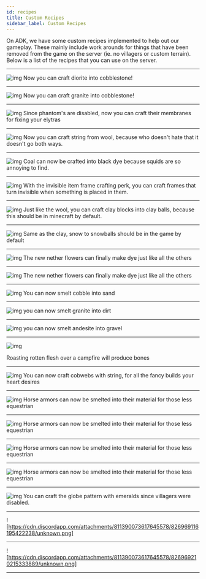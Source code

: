 ```yaml
---
id: recipes
title: Custom Recipes
sidebar_label: Custom Recipes
---
```

On ADK, we have some custom recipes implemented to help out our gameplay. These mainly include work arounds for things that have been removed from the game on the server (ie. no villagers or custom terrain). Below is a list of the recipes that you can use on the server.

---

![img](images/recipe2.PNG)
Now you can craft diorite into cobblestone!

---

![img](images/recipe3.PNG)
Now you can craft granite into cobblestone!


---

![img](images/recipe4.PNG)
Since phantom's are disabled, now you can craft their membranes for fixing your elytras

---

![img](images/recipe5.PNG)
Now you can craft string from wool, because who doesn't hate that it doesn't go both ways.

---

![img](images/recipe6.PNG)
Coal can now be crafted into black dye because squids are so annoying to find.

---

![img](images/recipe7.PNG)
With the invisible item frame crafting perk, you can craft frames that turn invisible when something is placed in them.

---

![img](images/recipe8.PNG)
Just like the wool, you can craft clay blocks into clay balls, because this should be in minecraft by default.

---

![img](images/recipe9.PNG)
Same as the clay, snow to snowballs should be in the game by default

---

![img](images/recipe10.PNG)
The new nether flowers can finally make dye just like all the others

---

![img](images/recipe11.PNG)
The new nether flowers can finally make dye just like all the others

---

![img](images/recipe12.PNG)
You can now smelt cobble into sand

---

![img](images/recipe13.PNG)
you can now smelt granite into dirt

---

![img](images/recipe14.PNG)
you can now smelt andesite into gravel

---

![img](images/recipe15.PNG)

Roasting rotten flesh over a campfire will produce bones

---

![img](images/recipe16.PNG)
You can now craft cobwebs with string, for all the fancy builds your heart desires

---

![img](images/recipe17.PNG)
Horse armors can now be smelted into their material for those less equestrian 

---

![img](images/recipe18.PNG)
Horse armors can now be smelted into their material for those less equestrian 


---

![img](images/recipe19.PNG)
Horse armors can now be smelted into their material for those less equestrian 


---

![img](images/recipe20.PNG)
Horse armors can now be smelted into their material for those less equestrian 


---

![img](images/recipe21.PNG)
You can craft the globe pattern with emeralds since villagers were disabled.

---

![https://cdn.discordapp.com/attachments/811390073617645578/826969116195422238/unknown.png]

---

![https://cdn.discordapp.com/attachments/811390073617645578/826969210215333889/unknown.png]

---

